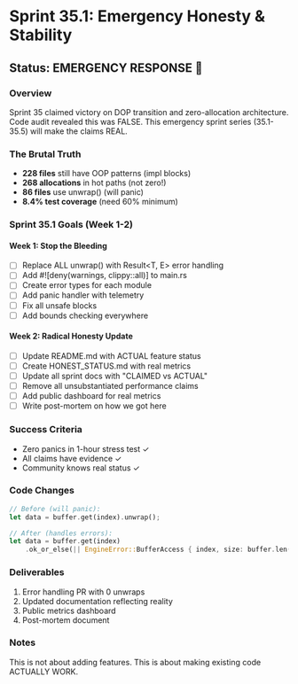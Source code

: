 # Sprint 35.1: Emergency Honesty & Stability

## Status: EMERGENCY RESPONSE 🚨

### Overview
Sprint 35 claimed victory on DOP transition and zero-allocation architecture. Code audit revealed this was FALSE. This emergency sprint series (35.1-35.5) will make the claims REAL.

### The Brutal Truth
- **228 files** still have OOP patterns (impl blocks)
- **268 allocations** in hot paths (not zero!)
- **86 files** use unwrap() (will panic)
- **8.4% test coverage** (need 60% minimum)

### Sprint 35.1 Goals (Week 1-2)

#### Week 1: Stop the Bleeding
- [ ] Replace ALL unwrap() with Result<T, E> error handling
- [ ] Add #![deny(warnings, clippy::all)] to main.rs
- [ ] Create error types for each module
- [ ] Add panic handler with telemetry
- [ ] Fix all unsafe blocks
- [ ] Add bounds checking everywhere

#### Week 2: Radical Honesty Update
- [ ] Update README.md with ACTUAL feature status
- [ ] Create HONEST_STATUS.md with real metrics
- [ ] Update all sprint docs with "CLAIMED vs ACTUAL"
- [ ] Remove all unsubstantiated performance claims
- [ ] Add public dashboard for real metrics
- [ ] Write post-mortem on how we got here

### Success Criteria
- Zero panics in 1-hour stress test ✓
- All claims have evidence ✓
- Community knows real status ✓

### Code Changes

```rust
// Before (will panic):
let data = buffer.get(index).unwrap();

// After (handles errors):
let data = buffer.get(index)
    .ok_or_else(|| EngineError::BufferAccess { index, size: buffer.len() })?;
```

### Deliverables
1. Error handling PR with 0 unwraps
2. Updated documentation reflecting reality
3. Public metrics dashboard
4. Post-mortem document

### Notes
This is not about adding features. This is about making existing code ACTUALLY WORK.
